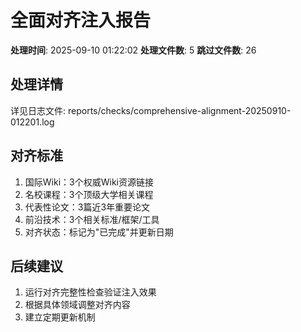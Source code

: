 ﻿# 全面对齐注入报告

**处理时间**: 2025-09-10 01:22:02
**处理文件数**: 5
**跳过文件数**: 26

## 处理详情

详见日志文件: reports/checks/comprehensive-alignment-20250910-012201.log

## 对齐标准

1. 国际Wiki：3个权威Wiki资源链接
2. 名校课程：3个顶级大学相关课程
3. 代表性论文：3篇近3年重要论文
4. 前沿技术：3个相关标准/框架/工具
5. 对齐状态：标记为"已完成"并更新日期

## 后续建议

1. 运行对齐完整性检查验证注入效果
2. 根据具体领域调整对齐内容
3. 建立定期更新机制
